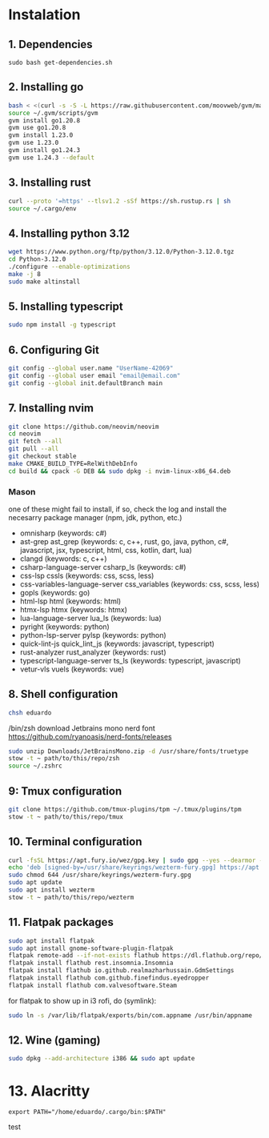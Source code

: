 # Instalation

## 1. Dependencies

```
sudo bash get-dependencies.sh
```

## 2. Installing go

```bash
bash < <(curl -s -S -L https://raw.githubusercontent.com/moovweb/gvm/master/binscripts/gvm-installer)
source ~/.gvm/scripts/gvm
gvm install go1.20.8
gvm use go1.20.8
gvm install 1.23.0
gvm use 1.23.0
gvm install go1.24.3
gvm use 1.24.3 --default
```

## 3. Installing rust

```bash
curl --proto '=https' --tlsv1.2 -sSf https://sh.rustup.rs | sh
source ~/.cargo/env
```

## 4. Installing python 3.12

```bash
wget https://www.python.org/ftp/python/3.12.0/Python-3.12.0.tgz
cd Python-3.12.0
./configure --enable-optimizations
make -j 8
sudo make altinstall
```

## 5. Installing typescript

```bash
sudo npm install -g typescript
```

## 6. Configuring Git

```bash
git config --global user.name "UserName-42069"
git config --global user email "email@email.com"
git config --global init.defaultBranch main
```

## 7. Installing nvim

```bash
git clone https://github.com/neovim/neovim
cd neovim
git fetch --all
git pull --all
git checkout stable
make CMAKE_BUILD_TYPE=RelWithDebInfo
cd build && cpack -G DEB && sudo dpkg -i nvim-linux-x86_64.deb
```

### Mason

one of these might fail to install, if so, check the log and install the necesarry package manager (npm, jdk, python, etc.)

- omnisharp (keywords: c#)
- ast-grep ast_grep (keywords: c, c++, rust, go, java, python, c#, javascript, jsx, typescript, html, css, kotlin, dart, lua)
- clangd (keywords: c, c++)
- csharp-language-server csharp_ls (keywords: c#)
- css-lsp cssls (keywords: css, scss, less)
- css-variables-language-server css_variables (keywords: css, scss, less)
- gopls (keywords: go)
- html-lsp html (keywords: html)
- htmx-lsp htmx (keywords: htmx)
- lua-language-server lua_ls (keywords: lua)
- pyright (keywords: python)
- python-lsp-server pylsp (keywords: python)
- quick-lint-js quick_lint_js (keywords: javascript, typescript)
- rust-analyzer rust_analyzer (keywords: rust)
- typescript-language-server ts_ls (keywords: typescript, javascript)
- vetur-vls vuels (keywords: vue)

## 8. Shell configuration

```bash
chsh eduardo
```

/bin/zsh <CR>
download Jetbrains mono nerd font
https://github.com/ryanoasis/nerd-fonts/releases

```bash
sudo unzip Downloads/JetBrainsMono.zip -d /usr/share/fonts/truetype
stow -t ~ path/to/this/repo/zsh
source ~/.zshrc
```

## 9: Tmux configuration

```bash
git clone https://github.com/tmux-plugins/tpm ~/.tmux/plugins/tpm
stow -t ~ path/to/this/repo/tmux
```

## 10. Terminal configuration

```bash
curl -fsSL https://apt.fury.io/wez/gpg.key | sudo gpg --yes --dearmor -o /usr/share/keyrings/wezterm-fury.gpg
echo 'deb [signed-by=/usr/share/keyrings/wezterm-fury.gpg] https://apt.fury.io/wez/ * *' | sudo tee /etc/apt/sources.list.d/wezterm.list
sudo chmod 644 /usr/share/keyrings/wezterm-fury.gpg
sudo apt update
sudo apt install wezterm
stow -t ~ path/to/this/repo/wezterm
```

## 11. Flatpak packages

```bash
sudo apt install flatpak
sudo apt install gnome-software-plugin-flatpak
flatpak remote-add --if-not-exists flathub https://dl.flathub.org/repo/flathub.flatpakrepo
flatpak install flathub rest.insomnia.Insomnia
flatpak install flathub io.github.realmazharhussain.GdmSettings
flatpak install flathub com.github.finefindus.eyedropper
flatpak install flathub com.valvesoftware.Steam
```

for flatpak to show up in i3 rofi, do (symlink):

```bash
sudo ln -s /var/lib/flatpak/exports/bin/com.appname /usr/bin/appname
```

## 12. Wine (gaming)

```bash
sudo dpkg --add-architecture i386 && sudo apt update
```

# 13. Alacritty

```
export PATH="/home/eduardo/.cargo/bin:$PATH"
```

test
